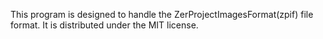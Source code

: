 This program is designed to handle the ZerProjectImagesFormat(zpif) file format. It is distributed under the MIT license.